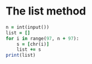The list method
============
````ruby
n = int(input())
list = []
for i in range(97, n + 97):
    s = [chr(i)]
    list += s
print(list)
````
